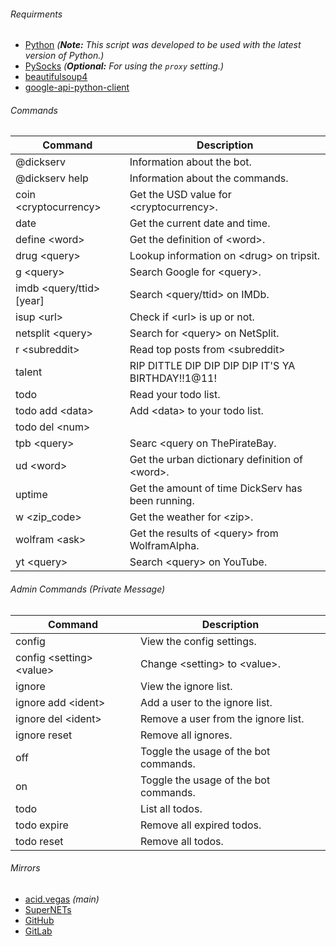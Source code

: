 ###### Requirments
* [Python](https://www.python.org/downloads/) *(**Note:** This script was developed to be used with the latest version of Python.)*
* [PySocks](https://pypi.python.org/pypi/PySocks) *(**Optional:** For using the `proxy` setting.)*
* [beautifulsoup4](https://pypi.python.org/pypi/beautifulsoup4)
* [google-api-python-client](https://pypi.python.org/pypi/google-api-python-client)

###### Commands
| Command | Description |
| --- | --- |
| @dickserv | Information about the bot. |
| @dickserv help | Information about the commands. |
| coin \<cryptocurrency> | Get the USD value for \<cryptocurrency>. |
| date | Get the current date and time. |
| define \<word> | Get the definition of \<word>. |
| drug \<query> | Lookup information on \<drug> on tripsit. |
| g \<query> | Search Google for \<query>. |
| imdb \<query/ttid> [year] | Search \<query/ttid> on IMDb. |
| isup \<url> | Check if \<url> is up or not. |
| netsplit \<query> | Search for \<query> on NetSplit. |
| r \<subreddit> | Read top posts from \<subreddit> |
| talent | RIP DITTLE DIP DIP DIP DIP IT\'S YA BIRTHDAY!!1@11! |
| todo | Read your todo list. |
| todo add \<data> | Add \<data> to your todo list. |
| todo del \<num>| | Delete the \<num> todo result. |
| tpb \<query> | Searc \<query on ThePirateBay. |
| ud \<word> | Get the urban dictionary definition of \<word>. |
| uptime | Get the amount of time DickServ has been running. |
| w \<zip_code> | Get the weather for \<zip>. |
| wolfram \<ask> | Get the results of \<query> from WolframAlpha. |
| yt \<query> | Search \<query> on YouTube. |

###### Admin Commands (Private Message)
| Command | Description |
| --- | --- |
| config | View the config settings. |
| config \<setting> \<value> | Change \<setting> to \<value>. |
| ignore | View the ignore list. |
| ignore add \<ident> | Add a user to the ignore list. |
| ignore del \<ident> | Remove a user from the ignore list. |
| ignore reset | Remove all ignores. |
| off | Toggle the usage of the bot commands. |
| on | Toggle the usage of the bot commands. |
| todo | List all todos. |
| todo expire | Remove all expired todos. |
| todo reset | Remove all todos. |

###### Mirrors
- [acid.vegas](https://acid.vegas/dickserv) *(main)*
- [SuperNETs](https://git.supernets.org/acidvegas/dickserv)
- [GitHub](https://github.com/acidvegas/dickserv)
- [GitLab](https://gitlab.com/acidvegas/dickserv)
